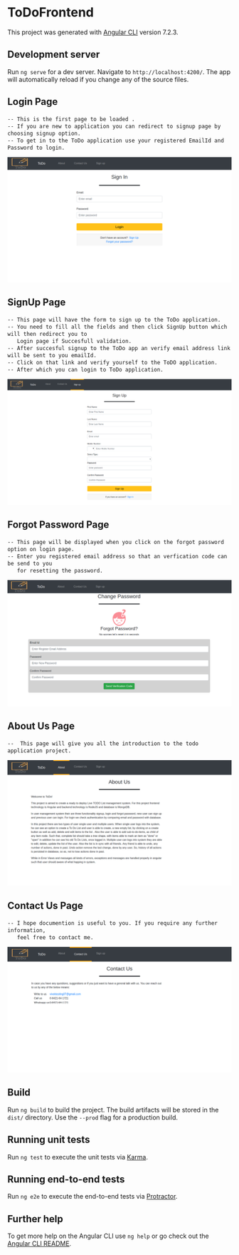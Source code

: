 # ToDoFrontend

This project was generated with [Angular CLI](https://github.com/angular/angular-cli) version 7.2.3.

## Development server

Run `ng serve` for a dev server. Navigate to `http://localhost:4200/`. The app will automatically reload if you change any of the source files.

## Login Page
    -- This is the first page to be loaded .
    -- If you are new to application you can redirect to signup page by choosing signup option.
    -- To get in to the ToDo application use your registered EmailId and Password to login.
![alt loginPage](https://github.com/viveksurushe/ToDo-frontend/blob/master/images/sign-in.png)

## SignUp Page
    -- This page will have the form to sign up to the ToDo application.
    -- You need to fill all the fields and then click SignUp button which will then redirect you to 
       Login page if Succesfull validation.
    -- After succesful signup to the ToDo app an verify email address link will be sent to you emailId.
    -- Click on that link and verify yourself to the ToDO application. 
    -- After which you can login to ToDo application.
![alt signUpPage](https://github.com/viveksurushe/ToDo-frontend/blob/master/images/sign-up.png)

## Forgot Password Page
    -- This page will be displayed when you click on the forgot password option on login page.
    -- Enter you registered email address so that an verfication code can be send to you 
       for resetting the password.
![alt forgotPasswordPage](https://github.com/viveksurushe/ToDo-frontend/blob/master/images/change-password.png)


## About Us Page
    --  This page will give you all the introduction to the todo application project.
![alt aboutUsPage](https://github.com/viveksurushe/ToDo-frontend/blob/master/images/about-us.png)

## Contact Us Page
    -- I hope documention is useful to you. If you require any further information, 
       feel free to contact me.
![alt contactUsPage](https://github.com/viveksurushe/ToDo-frontend/blob/master/images/contacts-us.png)

## Build

Run `ng build` to build the project. The build artifacts will be stored in the `dist/` directory. Use the `--prod` flag for a production build.

## Running unit tests

Run `ng test` to execute the unit tests via [Karma](https://karma-runner.github.io).

## Running end-to-end tests

Run `ng e2e` to execute the end-to-end tests via [Protractor](http://www.protractortest.org/).

## Further help

To get more help on the Angular CLI use `ng help` or go check out the [Angular CLI README](https://github.com/angular/angular-cli/blob/master/README.md).
